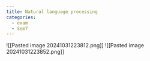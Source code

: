 ```yaml
---
title: Natural language processing
categories:
  - exam
  - Sem7
---
```



![[Pasted image 20241031223812.png]]
![[Pasted image 20241031223852.png]]

